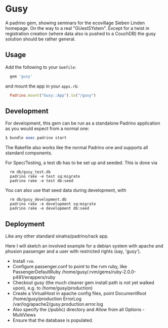 # Gusy

A padrino gem, showing seminars for the ecovillage Sieben Linden homepage.
On the way to a real "GUestSYstem".
Except for a twist in registration creation (where data also is pushed to a CouchDB) the gusy solution should be rather general.

## Usage

Add the following to your `Gemfile`:

```ruby
  gem 'gusy'
```

and mount the app in your `apps.rb`:

```ruby
  Padrino.mount("Gusy::App").to("/gusy")
```

## Development

For development, this gem can be run as a standalone Padrino application
as you would expect from a normal one:

```ruby
$ bundle exec padrino start
```

The Rakefile also works like the normal Padrino one and supports all standard
components.

For Spec/Testing, a test db has to be set up and seeded.  This is done via
```
  rm db/gusy_test.db
  padrino rake -e test sq:migrate
  padrino rake -e test db:seed
```

You can also use that seed data during development, with
```
  rm db/gusy_development.db
  padrino rake -e development sq:migrate
  padrino rake -e development db:seed
```

## Deployment

Like any other standard sinatra/padrino/rack app.

Here I will sketch an involved example for a debian system with apache and phusion passenger and a user with restricted rights (say, 'gusy').

 * Install `rvm`.
 * Configure passenger.conf to point to the rvm ruby, like
    PassengerDefaultRuby /home/gusy/.rvm/gems/ruby-2.0.0-p481/wrappers/ruby
 * Checkout gusy (the much cleaner gem install path is not yet walked upon), e.g. to /home/gusy/production)
 * Create a VirtualHost in apache config files, point
    DocumentRoot /home/gusy/production
    ErrorLog /var/log/apache2/gusy.production.error.log
 * Also specify the (/public) directory and
    Allow from all
    Options -MultiViews
 * Ensure that the database is populated.

